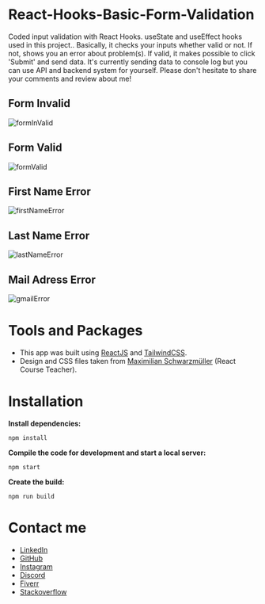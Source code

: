# React-Hooks-Basic-Form-Validation

Coded input validation with React Hooks. useState and useEffect hooks used in this project.. 
Basically, it checks your inputs whether valid or not. If not, shows you an error about problem(s). 
If valid, it makes possible to click 'Submit' and send data. It's currently sending data to console log but 
you can use API and backend system for yourself. Please don't hesitate to share your comments and review about me!

## Form Invalid
![formInValid](https://user-images.githubusercontent.com/99079485/159142981-0c014cbe-d7de-4b8d-b7b5-d63fa0800c76.png)

## Form Valid
![formValid](https://user-images.githubusercontent.com/99079485/159142975-b5451f5e-dbd8-418d-8697-40a16b4a1ce6.png)

## First Name Error
![firstNameError](https://user-images.githubusercontent.com/99079485/159143143-12e86eb8-9ebf-4f1c-bc4d-1ee413aa55fb.png)

## Last Name Error
![lastNameError](https://user-images.githubusercontent.com/99079485/159143145-bc772d57-5363-4991-accf-5e292d3de741.png)

## Mail Adress Error
![gmailError](https://user-images.githubusercontent.com/99079485/159143144-a208b8dc-5f52-4d83-9563-3481bd728d4f.png)                                                 

# Tools and Packages 

* This app was built using [ReactJS](https://reactjs.org/) and [TailwindCSS](https://tailwindcss.com/). 
* Design and CSS files taken from [Maximilian Schwarzmüller](https://www.udemy.com/course/react-the-complete-guide-incl-redux/#instructor-2) (React Course Teacher).

# Installation

**Install dependencies:**
```
npm install
```
**Compile the code for development and start a local server:**
```
npm start
```
**Create the build:**
```
npm run build                        
```                        
# Contact me

* [LinkedIn](https://www.linkedin.com/in/davuthan-i%C5%9F%C3%A7i-5b2ba3233/)
* [GitHub](https://github.com/HoidxDev)
* [Instagram](https://www.instagram.com/davutt8/)
* [Discord](https://discordapp.com/users/302694721497858058)
* [Fiverr](https://www.fiverr.com/hoidxdev)
* [Stackoverflow](https://stackoverflow.com/users/18168274/hoidx)
